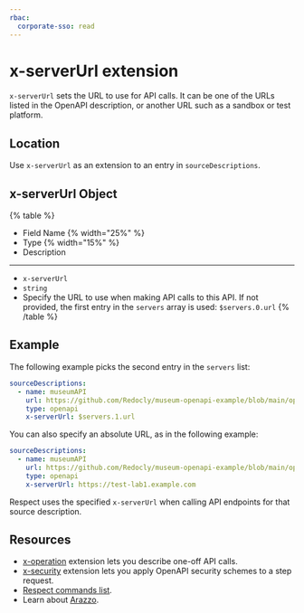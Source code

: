 ```yaml
---
rbac:
  corporate-sso: read
---
```

# x-serverUrl extension

`x-serverUrl` sets the URL to use for API calls.
It can be one of the URLs listed in the OpenAPI description, or another URL such as a sandbox or test platform.

## Location

Use `x-serverUrl` as an extension to an entry in `sourceDescriptions`.

## x-serverUrl Object

{% table %}
* Field Name {% width="25%" %}
* Type {% width="15%" %}
* Description
---
* `x-serverUrl`
* `string`
* Specify the URL to use when making API calls to this API.
  If not provided, the first entry in the `servers` array is used: `$servers.0.url`
{% /table %}

## Example

The following example picks the second entry in the `servers` list:

```yaml
sourceDescriptions:
  - name: museumAPI
    url: https://github.com/Redocly/museum-openapi-example/blob/main/openapi.yaml
    type: openapi
    x-serverUrl: $servers.1.url
```

You can also specify an absolute URL, as in the following example:

```yaml
sourceDescriptions:
  - name: museumAPI
    url: https://github.com/Redocly/museum-openapi-example/blob/main/openapi.yaml
    type: openapi
    x-serverUrl: https://test-lab1.example.com
```

Respect uses the specified `x-serverUrl` when calling API endpoints for that source description.

## Resources

- [x-operation](./x-operation.md) extension lets you describe one-off API calls.
- [x-security](./x-security.md) extension lets you apply OpenAPI security schemes to a step request.
- [Respect commands list](../commands/index.md).
- Learn about [Arazzo](../../../learn/arazzo/what-is-arazzo.md).

